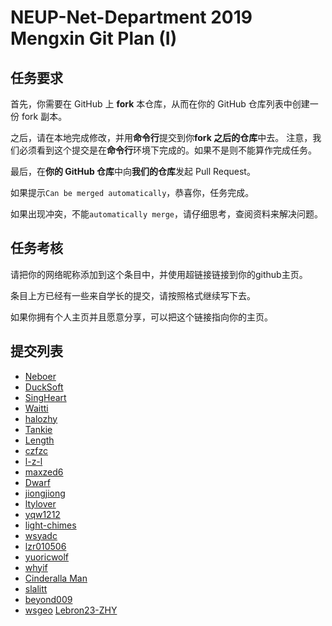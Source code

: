 # NEUP-Net-Department 2019 Mengxin Git Plan (I)
## 任务要求
首先，你需要在 GitHub 上 **fork** 本仓库，从而在你的 GitHub 仓库列表中创建一份 fork 副本。

之后，请在本地完成修改，并用**命令行**提交到你**fork 之后的仓库**中去。
注意，我们必须看到这个提交是在**命令行**环境下完成的。如果不是则不能算作完成任务。

最后，在**你的 GitHub 仓库**中向**我们的仓库**发起 Pull Request。

如果提示`Can be merged automatically`，恭喜你，任务完成。

如果出现冲突，不能`automatically merge`，请仔细思考，查阅资料来解决问题。

## 任务考核
请把你的网络昵称添加到这个条目中，并使用超链接链接到你的github主页。

条目上方已经有一些来自学长的提交，请按照格式继续写下去。

如果你拥有个人主页并且愿意分享，可以把这个链接指向你的主页。


## 提交列表
- [Neboer](https://github.com/Neboer)
- [DuckSoft](https://www.ducksoft.site/)
- [SingHeart](https://github.com/xinjiempolde)
- [Waitti](https://github.com/Waitti-long)
- [halozhy](https://github.com/halozhy)
- [Tankie](https://github.com/Tank1e)
- [Length](https://github.com/3047927842)
- [czfzc](https://github.com/czfzc)
- [l-z-l](https://github.com/l-z-l)
- [maxzed6](https://github.com/maxzed6)
- [Dwarf](https://github.com/TrisSSS)
- [jiongjiong](https://github.com/jiongjiongsir)
- [ltylover](https://github.com/ltylover)
- [yqw1212](https://github.com/yqw1212)
- [light-chimes](https://github.com/light-chimes)
- [wsyadc](https://github.com/wsyadc)
- [lzr010506](https://github.com/lzr010506)
- [yuoricwolf](https://github.com/yuoricwolf)
- [whyif](https://github.com/whyif)
- [Cinderalla Man](https://github.com/LGQ23333)
- [slalitt](https://github.com/slalitt)
- [beyond009](https://github.com/beyond009)
- [wsgeo](https://github.com/wsgeo)
  [Lebron23-ZHY](https://github.com/Lebron23-ZHY)
